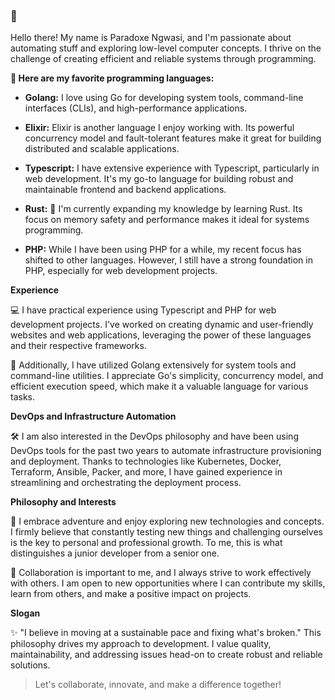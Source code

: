 ### 👋
Hello there! My name is Paradoxe Ngwasi, and I'm passionate about automating stuff and exploring low-level computer concepts. I thrive on the challenge of creating efficient and reliable systems through programming.

**🚀 Here are my favorite programming languages:**

- **Golang:** I love using Go for developing system tools, command-line interfaces (CLIs), and high-performance applications.

- **Elixir:** Elixir is another language I enjoy working with. Its powerful concurrency model and fault-tolerant features make it great for building distributed and scalable applications.

- **Typescript:** I have extensive experience with Typescript, particularly in web development. It's my go-to language for building robust and maintainable frontend and backend applications.

- **Rust:** 🌱 I'm currently expanding my knowledge by learning Rust. Its focus on memory safety and performance makes it ideal for systems programming.

- **PHP:** While I have been using PHP for a while, my recent focus has shifted to other languages. However, I still have a strong foundation in PHP, especially for web development projects.

**Experience**

💻 I have practical experience using Typescript and PHP for web development projects. I've worked on creating dynamic and user-friendly websites and web applications, leveraging the power of these languages and their respective frameworks.

🔧 Additionally, I have utilized Golang extensively for system tools and command-line utilities. I appreciate Go's simplicity, concurrency model, and efficient execution speed, which make it a valuable language for various tasks.

**DevOps and Infrastructure Automation**

🛠️ I am also interested in the DevOps philosophy and have been using DevOps tools for the past two years to automate infrastructure provisioning and deployment. Thanks to technologies like Kubernetes, Docker, Terraform, Ansible, Packer, and more, I have gained experience in streamlining and orchestrating the deployment process.

**Philosophy and Interests**

🌟 I embrace adventure and enjoy exploring new technologies and concepts. I firmly believe that constantly testing new things and challenging ourselves is the key to personal and professional growth. To me, this is what distinguishes a junior developer from a senior one.

🤝 Collaboration is important to me, and I always strive to work effectively with others. I am open to new opportunities where I can contribute my skills, learn from others, and make a positive impact on projects.

**Slogan**

✨ "I believe in moving at a sustainable pace and fixing what's broken." This philosophy drives my approach to development. I value quality, maintainability, and addressing issues head-on to create robust and reliable solutions.

> Let's collaborate, innovate, and make a difference together!
